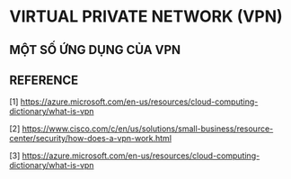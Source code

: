# VIRTUAL PRIVATE NETWORK (VPN)

## MỘT SỐ ỨNG DỤNG CỦA VPN

## REFERENCE

[1] <https://azure.microsoft.com/en-us/resources/cloud-computing-dictionary/what-is-vpn>

[2] <https://www.cisco.com/c/en/us/solutions/small-business/resource-center/security/how-does-a-vpn-work.html>

[3] <https://azure.microsoft.com/en-us/resources/cloud-computing-dictionary/what-is-vpn>

